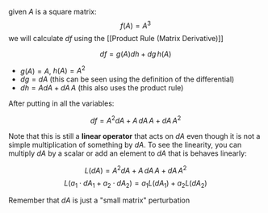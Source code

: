 
given $A$ is a square matrix:
$$
f(A) = A^3
$$
we will calculate $df$ using the [[Product Rule (Matrix Derivative)]] 

$$
df = g(A)dh + dg\,h(A)
$$
- $g(A)=A$, $h(A)=A^2$
- $dg = dA$ (this can be seen using the definition of the differential)
- $dh = AdA + dA\,A$ (this also uses the product rule)

After putting in all the variables:

$$
df = A^2dA + A\,dA\,A + dA\,A^2
$$

Note that this is still a **linear operator** that acts on $dA$ even though it is not a simple multiplication of something by $dA$.
To see the linearity, you can multiply $dA$ by a scalar or add an element to $dA$ that is behaves linearly:

$$
L(dA) = A^2dA + A\,dA\,A + dA\,A^2
$$
$$
L(a_1\cdot dA_1 + a_2 \cdot dA_2) = a_1L(dA_1) + a_2L(dA_2)
$$

Remember that $dA$ is just a "small matrix" perturbation